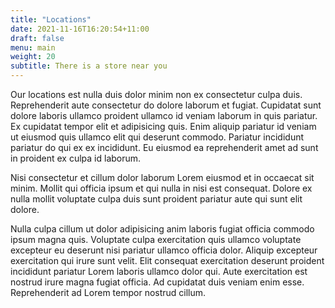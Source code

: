 ```yaml
---
title: "Locations"
date: 2021-11-16T16:20:54+11:00
draft: false
menu: main
weight: 20
subtitle: There is a store near you
---
```


Our locations est nulla duis dolor minim non ex consectetur culpa duis. Reprehenderit aute consectetur do dolore laborum et fugiat. Cupidatat sunt dolore laboris ullamco proident ullamco id veniam laborum in quis pariatur. Ex cupidatat tempor elit et adipisicing quis. Enim aliquip pariatur id veniam ut eiusmod quis ullamco elit qui deserunt commodo. Pariatur incididunt pariatur do qui ex ex incididunt. Eu eiusmod ea reprehenderit amet ad sunt in proident ex culpa id laborum.

Nisi consectetur et cillum dolor laborum Lorem eiusmod et in occaecat sit minim. Mollit qui officia ipsum et qui nulla in nisi est consequat. Dolore ex nulla mollit voluptate culpa duis sunt proident pariatur aute qui sunt elit dolore.

Nulla culpa cillum ut dolor adipisicing anim laboris fugiat officia commodo ipsum magna quis. Voluptate culpa exercitation quis ullamco voluptate excepteur eu deserunt nisi pariatur ullamco officia dolor. Aliquip excepteur exercitation qui irure sunt velit. Elit consequat exercitation deserunt proident incididunt pariatur Lorem laboris ullamco dolor qui. Aute exercitation est nostrud irure magna fugiat officia. Ad cupidatat duis veniam enim esse. Reprehenderit ad Lorem tempor nostrud cillum.
